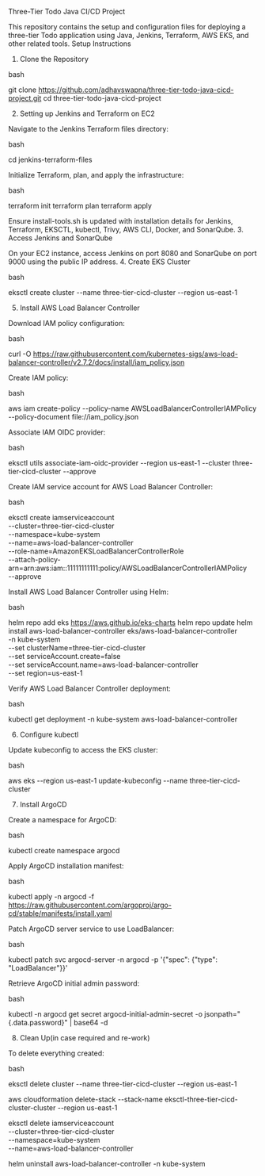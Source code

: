 Three-Tier Todo Java CI/CD Project

This repository contains the setup and configuration files for deploying a three-tier Todo application using Java, Jenkins, Terraform, AWS EKS, and other related tools.
Setup Instructions
1. Clone the Repository

bash

git clone https://github.com/adhavswapna/three-tier-todo-java-cicd-project.git
cd three-tier-todo-java-cicd-project

2. Setting up Jenkins and Terraform on EC2

Navigate to the Jenkins Terraform files directory:

bash

cd jenkins-terraform-files

Initialize Terraform, plan, and apply the infrastructure:

bash

terraform init
terraform plan
terraform apply

Ensure install-tools.sh is updated with installation details for Jenkins, Terraform, EKSCTL, kubectl, Trivy, AWS CLI, Docker, and SonarQube.
3. Access Jenkins and SonarQube

On your EC2 instance, access Jenkins on port 8080 and SonarQube on port 9000 using the public IP address.
4. Create EKS Cluster

bash

eksctl create cluster --name three-tier-cicd-cluster --region us-east-1

5. Install AWS Load Balancer Controller

Download IAM policy configuration:

bash

curl -O https://raw.githubusercontent.com/kubernetes-sigs/aws-load-balancer-controller/v2.7.2/docs/install/iam_policy.json

Create IAM policy:

bash

aws iam create-policy --policy-name AWSLoadBalancerControllerIAMPolicy --policy-document file://iam_policy.json

Associate IAM OIDC provider:

bash

eksctl utils associate-iam-oidc-provider --region us-east-1 --cluster three-tier-cicd-cluster --approve

Create IAM service account for AWS Load Balancer Controller:

bash

eksctl create iamserviceaccount \
  --cluster=three-tier-cicd-cluster \
  --namespace=kube-system \
  --name=aws-load-balancer-controller \
  --role-name=AmazonEKSLoadBalancerControllerRole \
  --attach-policy-arn=arn:aws:iam::11111111111:policy/AWSLoadBalancerControllerIAMPolicy \
  --approve

Install AWS Load Balancer Controller using Helm:

bash

helm repo add eks https://aws.github.io/eks-charts
helm repo update
helm install aws-load-balancer-controller eks/aws-load-balancer-controller \
  -n kube-system \
  --set clusterName=three-tier-cicd-cluster \
  --set serviceAccount.create=false \
  --set serviceAccount.name=aws-load-balancer-controller \
  --set region=us-east-1

Verify AWS Load Balancer Controller deployment:

bash

kubectl get deployment -n kube-system aws-load-balancer-controller

6. Configure kubectl

Update kubeconfig to access the EKS cluster:

bash

aws eks --region us-east-1 update-kubeconfig --name three-tier-cicd-cluster

7. Install ArgoCD

Create a namespace for ArgoCD:

bash

kubectl create namespace argocd

Apply ArgoCD installation manifest:

bash

kubectl apply -n argocd -f https://raw.githubusercontent.com/argoproj/argo-cd/stable/manifests/install.yaml

Patch ArgoCD server service to use LoadBalancer:

bash

kubectl patch svc argocd-server -n argocd -p '{"spec": {"type": "LoadBalancer"}}'

Retrieve ArgoCD initial admin password:

bash

kubectl -n argocd get secret argocd-initial-admin-secret -o jsonpath="{.data.password}" | base64 -d

8. Clean Up(in case required and re-work)

To delete everything created:

bash

eksctl delete cluster --name three-tier-cicd-cluster --region us-east-1

aws cloudformation delete-stack --stack-name eksctl-three-tier-cicd-cluster-cluster --region us-east-1

eksctl delete iamserviceaccount \
  --cluster=three-tier-cicd-cluster \
  --namespace=kube-system \
  --name=aws-load-balancer-controller

helm uninstall aws-load-balancer-controller -n kube-system








